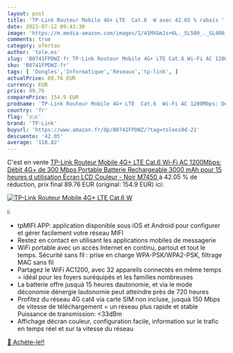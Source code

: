 ```yaml
---
layout: post
title: 'TP-Link Routeur Mobile 4G+ LTE  Cat.6  W avec 42.05 % rabais '
date: 2021-07-12 09:43:30
image: 'https://m.media-amazon.com/images/I/41MXGmJs+6L._SL500_._SL400_.jpg'
comments: true
category: ofertas
author: 'tole.es'
slug: 'B0741FPDWZ-fr TP-Link Routeur Mobile 4G+ LTE Cat.6 Wi-Fi AC 1200Mbps:...'
sku: 'B0741FPDWZ-fr'
tags: [ 'Dongles','Informatique','Réseaux','tp-link', ]
actualPrice: 89.76 EUR
currency: EUR
price: 89.76
comparePrice: 154.9 EUR
prodname: 'TP-Link Routeur Mobile 4G+ LTE  Cat.6  Wi-Fi AC 1200Mbps: Débit 4G+ de 300 Mbps  Portable  Batterie Rechargeable 3000 mAh pour 15 heures d utilisation  Écran LCD Couleur - Noir  M7450 '
country: 'fr'
flag: '🇫🇷'
brand: 'TP-Link'
buyurl: 'https://www.amazon.fr/dp/B0741FPDWZ/?tag=tolees0d-21'
descuento: '42.05'
average: '118.82'
---
```


C'est en vente [TP-Link Routeur Mobile 4G+ LTE  Cat.6  Wi-Fi AC 1200Mbps: Débit 4G+ de 300 Mbps  Portable  Batterie Rechargeable 3000 mAh pour 15 heures d utilisation  Écran LCD Couleur - Noir  M7450 ](https://www.amazon.fr/dp/B0741FPDWZ/?tag=tolees0d-21)  à  42.05 % de réduction, prix final  89.76 EUR (original: 154.9 EUR) ici:

[![TP-Link Routeur Mobile 4G+ LTE  Cat.6  W](https://m.media-amazon.com/images/I/41MXGmJs+6L._SL500_._SL400_.jpg)](https://www.amazon.fr/dp/B0741FPDWZ/?tag=tolees0d-21)

ℹ️:

- tpMIFI APP: application disponible sous iOS et Android pour configurer et gérer facilement votre réseau MIFI
- Restez en contact en utilisant les applications mobiles de messagerie
- WiFi portable avec un accès Internet en continu, partout et tout le temps. Sécurité sans fil : prise en charge WPA-PSK/WPA2-PSK, filtrage MAC sans fil
- Partagez le WiFi AC1200, avec 32 appareils connectés en même temps = idéal pour les foyers suréquipés et les familles nombreuses
- La batterie offre jusquà 15 heures dautonomie, et via le mode déconomie dénergie lautonomie peut atteindre près de 720 heures
- Profitez du réseau 4G cat4 via carte SIM non incluse, jusquà 150 Mbps de vitesse de téléchargement = un réseau plus rapide et stable Puissance de transmission: <33dBm
- Affichage décran couleur, configuration facile, information sur le trafic en temps réel et sur la vitesse du réseau

[🛒 Achète-le!!](https://www.amazon.fr/dp/B0741FPDWZ/?tag=tolees0d-21)
